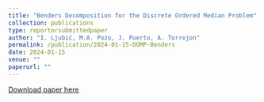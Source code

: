 ```yaml
---
title: "Benders Decomposition for the Discrete Ordered Median Problem"
collection: publications
type: reportorsubmittedpaper
author: "I. Ljubić, M.A. Pozo, J. Puerto, A. Torrejon"
permalink: /publication/2024-01-15-DOMP-Benders
date: 2024-01-15
venue: ""
paperurl: ""
---
```


[Download paper here](/docs/publications/DOMP-Benders.pdf)
